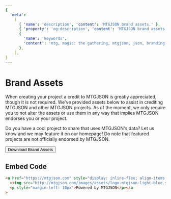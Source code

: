```yaml
---
{
  'meta':
    [
      { 'name': 'description', 'content': 'MTGJSON brand assets.' },
      { 'property': 'og:description', 'content': 'MTGJSON brand assets.' },
      {
        'name': 'keywords',
        'content': 'mtg, magic: the gathering, mtgjson, json, branding, branding assets, brand, assets, logo',
      },
    ],
}
---
```


# Brand Assets

When creating your project a credit to MTGJSON is greatly appreciated, though it is not required. We've provided assets below to assist in crediting MTGJSON and other MTGJSON projects. As of the moment, we only require you to not alter the assets or use them in any way that implies MTGJSON endorses you or your project.

Do you have a cool project to share that uses MTGJSON's data? Let us know and we may feature it on our homepage! Do note that featured projects are not officially endorsed by MTGJSON.

<a href="/images/assets/MTGJSON-Brand-Assets.zip">
  <button tabindex="-1" class="cta-btn" style="margin: 0;">Download Brand Assets</button>
</a>

## Embed Code

```html
<a href="https://mtgjson.com" style="display: inline-flex; align-items: center;"
  ><img src="http://mtgjson.com/images/assets/logo-mtgjson-light-blue.svg" width="60px" title="MTGJSON logo" />
  <p style="margin-left: 10px">Powered by MTGJSON</p></a
>
```
